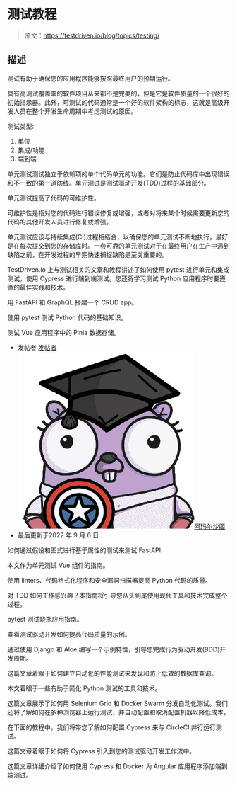# 测试教程

> 原文：<https://testdriven.io/blog/topics/testing/>

## 描述

测试有助于确保您的应用程序能够按照最终用户的预期运行。

具有高测试覆盖率的软件项目从来都不是完美的，但是它是软件质量的一个很好的初始指示器。此外，可测试的代码通常是一个好的软件架构的标志，这就是高级开发人员在整个开发生命周期中考虑测试的原因。

测试类型:

1.  单位
2.  集成/功能
3.  端到端

单元测试测试独立于依赖项的单个代码单元的功能。它们是防止代码库中出现错误和不一致的第一道防线。单元测试是测试驱动开发(TDD)过程的基础部分。

单元测试提高了代码的可维护性。

可维护性是指对您的代码进行错误修复或增强，或者对将来某个时候需要更新您的代码的其他开发人员进行修复或增强。

单元测试应该与持续集成(CI)过程相结合，以确保您的单元测试不断地执行，最好是在每次提交到您的存储库时。一套可靠的单元测试对于在最终用户在生产中遇到缺陷之前，在开发过程的早期快速捕捉缺陷是至关重要的。

TestDriven.io 上与测试相关的文章和教程讲述了如何使用 pytest 进行单元和集成测试，使用 Cypress 进行端到端测试。您还将学习测试 Python 应用程序时要遵循的最佳实践和技术。

用 FastAPI 和 GraphQL 搭建一个 CRUD app。

使用 pytest 测试 Python 代码的基础知识。

测试 Vue 应用程序中的 Pinia 数据存储。

*   发帖者 [发帖者![Amal Shaji](img/5bd3dc6b1ef68a485ee3a5a5108fe833.png)阿玛尔沙姬](/authors/shaji/)
*   最后更新于2022 年 9 月 6 日

如何通过假设和图式进行基于属性的测试来测试 FastAPI

本文作为单元测试 Vue 组件的指南。

使用 linters、代码格式化程序和安全漏洞扫描器提高 Python 代码的质量。

对 TDD 如何工作感兴趣？本指南将引导您从头到尾使用现代工具和技术完成整个过程。

pytest 测试烧瓶应用指南。

查看测试驱动开发如何提高代码质量的示例。

通过使用 Django 和 Aloe 编写一个示例特性，引导您完成行为驱动开发(BDD)开发周期。

这篇文章着眼于如何建立自动化的性能测试来发现和防止低效的数据库查询。

本文着眼于一些有助于简化 Python 测试的工具和技术。

这篇文章展示了如何用 Selenium Grid 和 Docker Swarm 分发自动化测试。我们还将了解如何在多种浏览器上运行测试，并自动配置和取消配置机器以降低成本。

在下面的教程中，我们将带您了解如何配置 Cypress 来与 CircleCI 并行运行测试。

这篇文章着眼于如何将 Cypress 引入到您的测试驱动开发工作流中。

这篇文章详细介绍了如何使用 Cypress 和 Docker 为 Angular 应用程序添加端到端测试。